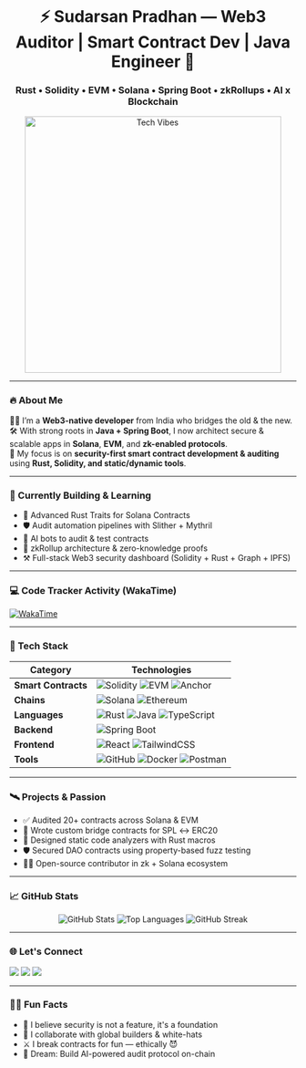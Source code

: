 <h1 align="center">⚡ Sudarsan Pradhan — Web3 Auditor | Smart Contract Dev | Java Engineer 🧠</h1>
<h3 align="center">Rust • Solidity • EVM • Solana • Spring Boot • zkRollups • AI x Blockchain</h3>

<p align="center">
  <img src="https://media.giphy.com/media/xTiTnxpQ3ghPiB2Hp6/giphy.gif" width="450" alt="Tech Vibes">
</p>

---

### 🔥 About Me

🧑‍💻 I’m a **Web3-native developer** from India who bridges the old & the new.  
🛠 With strong roots in **Java + Spring Boot**, I now architect secure & scalable apps in **Solana**, **EVM**, and **zk-enabled protocols**.  
🔐 My focus is on **security-first smart contract development & auditing** using **Rust, Solidity, and static/dynamic tools**.

---

### 🧠 Currently Building & Learning

- 🦀 Advanced Rust Traits for Solana Contracts  
- 🛡️ Audit automation pipelines with Slither + Mythril  
- 🤖 AI bots to audit & test contracts  
- 🧱 zkRollup architecture & zero-knowledge proofs  
- ⚒️ Full-stack Web3 security dashboard (Solidity + Rust + Graph + IPFS)

---

### 💻 Code Tracker Activity (WakaTime)

<p align="left">
  <a href="https://wakatime.com/@62f55924-c7f8-4b63-9dab-1ccd5363daa1">
    <img src="https://wakatime.com/badge/user/62f55924-c7f8-4b63-9dab-1ccd5363daa1.svg" alt="WakaTime" />
  </a>
</p>

---

### 🧬 Tech Stack

| Category | Technologies |
|----------|--------------|
| **Smart Contracts** | ![Solidity](https://img.shields.io/badge/Solidity-363636?style=flat&logo=solidity&logoColor=white) ![EVM](https://img.shields.io/badge/EVM-3c3c3d?style=flat&logo=ethereum) ![Anchor](https://img.shields.io/badge/Anchor-blue?style=flat) |
| **Chains** | ![Solana](https://img.shields.io/badge/Solana-000?style=flat&logo=solana) ![Ethereum](https://img.shields.io/badge/Ethereum-3c3c3d?style=flat&logo=ethereum) |
| **Languages** | ![Rust](https://img.shields.io/badge/Rust-000?style=flat&logo=rust) ![Java](https://img.shields.io/badge/Java-ED8B00?style=flat&logo=java) ![TypeScript](https://img.shields.io/badge/TypeScript-007ACC?style=flat&logo=typescript) |
| **Backend** | ![Spring Boot](https://img.shields.io/badge/Spring_Boot-6DB33F?style=flat&logo=springboot) |
| **Frontend** | ![React](https://img.shields.io/badge/React-61DAFB?style=flat&logo=react) ![TailwindCSS](https://img.shields.io/badge/TailwindCSS-38B2AC?style=flat&logo=tailwindcss) |
| **Tools** | ![GitHub](https://img.shields.io/badge/GitHub-181717?style=flat&logo=github) ![Docker](https://img.shields.io/badge/Docker-0db7ed?style=flat&logo=docker) ![Postman](https://img.shields.io/badge/Postman-FF6C37?style=flat&logo=postman) |

---

### 🛰️ Projects & Passion

- ✅ Audited 20+ contracts across Solana & EVM  
- 🌉 Wrote custom bridge contracts for SPL ↔ ERC20  
- 🧠 Designed static code analyzers with Rust macros  
- 🛡️ Secured DAO contracts using property-based fuzz testing  
- 🧑‍💻 Open-source contributor in zk + Solana ecosystem  

---

### 📈 GitHub Stats

<p align="center">
  <img src="https://github-readme-stats.vercel.app/api?username=Sudarsan-Pradhan&show_icons=true&theme=radical" alt="GitHub Stats"/>
  <img src="https://github-readme-stats.vercel.app/api/top-langs/?username=Sudarsan-Pradhan&layout=compact&theme=radical" alt="Top Languages"/>
  <img src="https://github-readme-streak-stats.herokuapp.com/?user=Sudarsan-Pradhan&theme=radical" alt="GitHub Streak"/>
</p>

---

### 🌐 Let's Connect

<p>
  <a href="mailto:sudarsanpradhan58@gmail.com"><img src="https://img.shields.io/badge/Gmail-D14836?style=for-the-badge&logo=gmail&logoColor=white"/></a>
  <a href="https://twitter.com/_su_darshan_"><img src="https://img.shields.io/badge/Twitter-1DA1F2?style=for-the-badge&logo=twitter&logoColor=white"/></a>
  <a href="https://github.com/Sudarsan-Pradhan"><img src="https://img.shields.io/badge/GitHub-000?style=for-the-badge&logo=github&logoColor=white"/></a>
</p>

---

### 🧙‍♂️ Fun Facts

- 🔮 I believe security is not a feature, it's a foundation  
- 🤝 I collaborate with global builders & white-hats  
- ⚔️ I break contracts for fun — ethically 😈  
- 🚀 Dream: Build AI-powered audit protocol on-chain  
